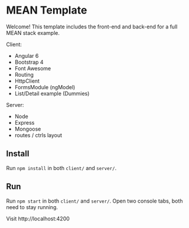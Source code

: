 # MEAN Template

Welcome! This template includes the front-end and back-end for a full MEAN stack example.

Client:
- Angular 6
- Bootstrap 4
- Font Awesome
- Routing
- HttpClient
- FormsModule (ngModel)
- List/Detail example (Dummies)

Server:
- Node
- Express
- Mongoose
- routes / ctrls layout

## Install
Run `npm install` in both `client/` and `server/`.

## Run
Run `npm start` in both `client/` and `server/`.  Open two console tabs, both need to stay running.

Visit http://localhost:4200
